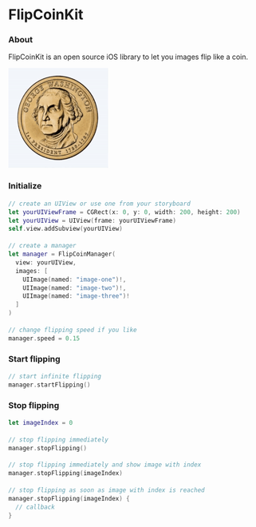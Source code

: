 FlipCoinKit
===========

### About
FlipCoinKit is an open source iOS library to let you images flip like a coin.

![FlipCoinKit](https://raw.githubusercontent.com/schultka/FlipCoinKit/master/flip-coin.gif)

### Initialize
```swift
// create an UIView or use one from your storyboard
let yourUIViewFrame = CGRect(x: 0, y: 0, width: 200, height: 200)
let yourUIView = UIView(frame: yourUIViewFrame)
self.view.addSubview(yourUIView)

// create a manager
let manager = FlipCoinManager(
  view: yourUIView,
  images: [
    UIImage(named: "image-one")!,
    UIImage(named: "image-two")!,
    UIImage(named: "image-three")!
  ]
)

// change flipping speed if you like
manager.speed = 0.15
```

### Start flipping
```swift
// start infinite flipping
manager.startFlipping()
```

### Stop flipping
```swift
let imageIndex = 0

// stop flipping immediately
manager.stopFlipping()

// stop flipping immediately and show image with index
manager.stopFlipping(imageIndex)

// stop flipping as soon as image with index is reached
manager.stopFlipping(imageIndex) {
  // callback
}
```

